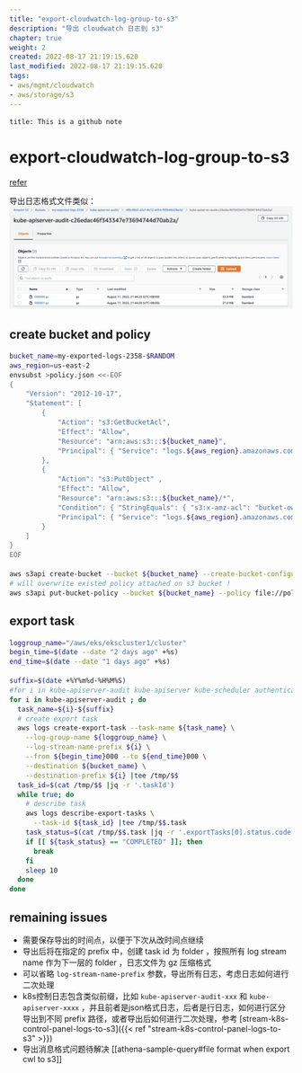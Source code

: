 ```yaml
---
title: "export-cloudwatch-log-group-to-s3"
description: "导出 cloudwatch 日志到 s3"
chapter: true
weight: 2
created: 2022-08-17 21:19:15.620
last_modified: 2022-08-17 21:19:15.620
tags: 
- aws/mgmt/cloudwatch 
- aws/storage/s3
---
```


```ad-attention
title: This is a github note

```

# export-cloudwatch-log-group-to-s3
[refer](https://docs.aws.amazon.com/zh_cn/AmazonCloudWatch/latest/logs/S3ExportTasks.html#S3Permissions)

导出日志格式文件类似：
![](export-cloudwatch-log-group-to-s3-1.png)

## create bucket and policy
```sh
bucket_name=my-exported-logs-2358-$RANDOM
aws_region=us-east-2
envsubst >policy.json <<-EOF
{
    "Version": "2012-10-17",
    "Statement": [
        {
            "Action": "s3:GetBucketAcl",
            "Effect": "Allow",
            "Resource": "arn:aws:s3:::${bucket_name}",
            "Principal": { "Service": "logs.${aws_region}.amazonaws.com" }
        },
        {
            "Action": "s3:PutObject" ,
            "Effect": "Allow",
            "Resource": "arn:aws:s3:::${bucket_name}/*",
            "Condition": { "StringEquals": { "s3:x-amz-acl": "bucket-owner-full-control" } },
            "Principal": { "Service": "logs.${aws_region}.amazonaws.com" }
        }
    ]
}
EOF

aws s3api create-bucket --bucket ${bucket_name} --create-bucket-configuration LocationConstraint=${aws_region}
# will overwrite existed policy attached on s3 bucket !
aws s3api put-bucket-policy --bucket ${bucket_name} --policy file://policy.json

```

## export task
```sh
loggroup_name="/aws/eks/ekscluster1/cluster"
begin_time=$(date --date "2 days ago" +%s)
end_time=$(date --date "1 days ago" +%s)

suffix=$(date +%Y%m%d-%H%M%S)
#for i in kube-apiserver-audit kube-apiserver kube-scheduler authenticator kube-controller-manager cloud-controller-manager ; do
for i in kube-apiserver-audit ; do
  task_name=${i}-${suffix}
  # create export task
  aws logs create-export-task --task-name ${task_name} \
    --log-group-name ${loggroup_name} \
    --log-stream-name-prefix ${i} \
    --from ${begin_time}000 --to ${end_time}000 \
    --destination ${bucket_name} \
    --destination-prefix ${i} |tee /tmp/$$
  task_id=$(cat /tmp/$$ |jq -r '.taskId')
  while true; do
    # describe task
    aws logs describe-export-tasks \
      --task-id ${task_id} |tee /tmp/$$.task
    task_status=$(cat /tmp/$$.task |jq -r '.exportTasks[0].status.code')
    if [[ ${task_status} == "COMPLETED" ]]; then
      break
    fi
    sleep 10
  done
done

```

## remaining issues 
- 需要保存导出的时间点，以便于下次从改时间点继续
- 导出后将在指定的 prefix 中，创建 task id 为 folder ，按照所有 log stream name 作为下一层的 folder ，日志文件为 gz 压缩格式
- 可以省略 `log-stream-name-prefix` 参数，导出所有日志，考虑日志如何进行二次处理
- k8s控制日志包含类似前缀，比如 `kube-apiserver-audit-xxx` 和 `kube-apiserver-xxxx` ，并且前者是json格式日志，后者是行日志，如何进行区分导出到不同 prefix 路径，或者导出后如何进行二次处理，参考 [stream-k8s-control-panel-logs-to-s3]({{< ref "stream-k8s-control-panel-logs-to-s3" >}})
- 导出消息格式问题待解决 [[athena-sample-query#file format when export cwl to s3]]



